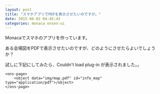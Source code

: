 ```yaml
---
layout: post
title: "スマホアプリでPDFを表示させたいのですが。"
date: 2015-06-02 04:45:43
categories: monaca onsen-ui
---
```

<p>Monacaでスマホのアプリを作っています。</p>

<p>ある会場図をPDFで表示させたいのですが、どのようにさせたらよいでしょうか？</p>

<p>試しに下記にしてみたら、Couldn't load plug-in が表示されました。。</p>

<pre><code>&lt;ons-page&gt;
    &lt;object data="img/map.pdf" id="info_map" type="application/pdf"&gt;/object&gt;
&lt;/ons-page&gt;
</code></pre>
